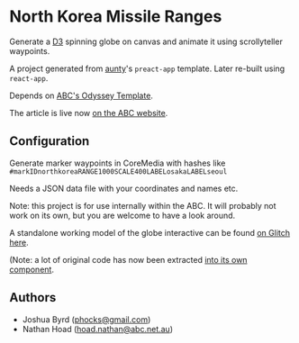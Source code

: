 # North Korea Missile Ranges

Generate a [D3](http://d3js.org/) spinning globe on canvas and animate it using scrollyteller waypoints.

A project generated from [aunty](http://github.com/abcnews/aunty)'s `preact-app` template. Later re-built using `react-app`.

Depends on [ABC's Odyssey Template](https://github.com/abcnews/odyssey).

The article is live now [on the ABC website](http://www.abc.net.au/news/2017-10-16/north-korea-missile-range-map/8880894).

## Configuration

Generate marker waypoints in CoreMedia with hashes like `#markIDnorthkoreaRANGE1000SCALE400LABELosakaLABELseoul` 

Needs a JSON data file with your coordinates and names etc.

Note: this project is for use internally within the ABC. It will probably not work on its own, but you are welcome to have a look around.

A standalone working model of the globe interactive can be found [on Glitch here](https://glitch.com/~/nk).

(Note: a lot of original code has now been extracted [into its own component](https://github.com/abcnews/react-globe).

## Authors

- Joshua Byrd ([phocks@gmail.com](mailto:phocks@gmail.com))
- Nathan Hoad ([hoad.nathan@abc.net.au](mailto:hoad.nathan@abc.net.au))

